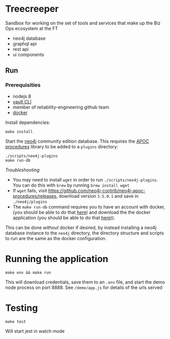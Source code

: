 # Treecreeper

Sandbox for working on the set of tools and services that make up the Biz Ops ecosystem at the FT

-   neo4j database
-   graphql api
-   rest api
-   ui components

## Run

### Prerequisities

-   nodejs 8
-   [vault CLI](https://github.com/Financial-Times/vault/wiki/Getting-Started#login-with-the-cli)
-   member of reliability-engineering github team
-   [docker](https://www.docker.com/get-docker)

Install dependencies:

```shell
make install
```

Start the [neo4j](https://neo4j.com/) community edition database. This requires the [APOC procedures](http://github.com/neo4j-contrib/neo4j-apoc-procedures) library to be added to a `plugins` directory:

```shell
./scripts/neo4j-plugins
make run-db
```

_Troubleshooting_

-   You may need to install `wget` in order to run `./scripts/neo4j-plugins`. You can do this with `brew` by running `brew install wget`
-   If `wget` fails, visit https://github.com/neo4j-contrib/neo4j-apoc-procedures/releases, download version `3.5.0.1` and save in `./neo4j/plugins`
-   The `make run-db` command requires you to have an account with docker, (you should be able to do that [here](https://hub.docker.com/)) and download the the docker application (you should be able to do that [here](https://www.docker.com/get-docker))).

This can be done _without_ docker if desired, by instead installing a neo4j database instance to the `neo4j` directory, the directory structure and scripts to run are the same as the docker configuration.

# Running the application

```shell
make env && make run
```

This will download credentials, save them to an `.env` file, and start the demo node process on port 8888. See `/demo/app.js` for details of the urls served

# Testing

```shell
make test
```

Will start jest in watch mode
